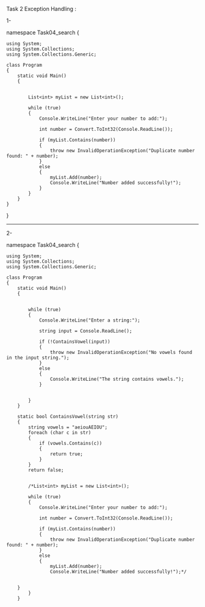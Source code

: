 Task 2 
Exception Handling :

1-

namespace Task04_search
{

    using System;
    using System.Collections;
    using System.Collections.Generic;

    class Program
    {
        static void Main()
        {


            List<int> myList = new List<int>(); 

            while (true) 
            {
                Console.WriteLine("Enter your number to add:");

                int number = Convert.ToInt32(Console.ReadLine()); 

                if (myList.Contains(number)) 
                {
                    throw new InvalidOperationException("Duplicate number found: " + number);
                }
                else
                {
                    myList.Add(number);
                    Console.WriteLine("Number added successfully!");
                }
            }
        }
    }
}
**************************************************************************************************************************
2-

namespace Task04_search
{

    using System;
    using System.Collections;
    using System.Collections.Generic;

    class Program
    {
        static void Main()
        {


            while (true) 
            {
                Console.WriteLine("Enter a string:");

                string input = Console.ReadLine(); 

                if (!ContainsVowel(input)) 
                {
                    throw new InvalidOperationException("No vowels found in the input string.");
                }
                else
                {
                    Console.WriteLine("The string contains vowels.");
                }

                
            }
        }

        static bool ContainsVowel(string str)
        {
            string vowels = "aeiouAEIOU";
            foreach (char c in str)
            {
                if (vowels.Contains(c))
                {
                    return true; 
                }
            }
            return false;


            /*List<int> myList = new List<int>(); 

            while (true) 
            {
                Console.WriteLine("Enter your number to add:");

                int number = Convert.ToInt32(Console.ReadLine()); 

                if (myList.Contains(number)) 
                {
                    throw new InvalidOperationException("Duplicate number found: " + number);
                }
                else
                {
                    myList.Add(number);
                    Console.WriteLine("Number added successfully!");*/


        }
            }
        }




